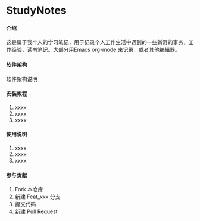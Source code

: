# StudyNotes

#### 介绍
这是属于我个人的学习笔记，用于记录个人工作生活中遇到的一些新奇的事务，工作经验，读书笔记。大部分用Emacs org-mode 来记录，或者其他编辑器。

#### 软件架构
软件架构说明


#### 安装教程

1.  xxxx
2.  xxxx
3.  xxxx

#### 使用说明

1.  xxxx
2.  xxxx
3.  xxxx

#### 参与贡献

1.  Fork 本仓库
2.  新建 Feat_xxx 分支
3.  提交代码
4.  新建 Pull Request
